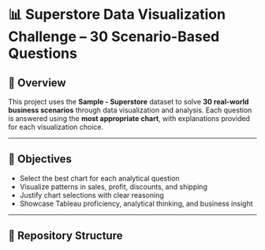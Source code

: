 # 📊 Superstore Data Visualization Challenge – 30 Scenario-Based Questions

## 📌 Overview
This project uses the **Sample - Superstore** dataset to solve **30 real-world business scenarios** through data visualization and analysis. Each question is answered using the **most appropriate chart**, with explanations provided for each visualization choice.

---

## 🎯 Objectives
- Select the best chart for each analytical question
- Visualize patterns in sales, profit, discounts, and shipping
- Justify chart selections with clear reasoning
- Showcase Tableau proficiency, analytical thinking, and business insight

---

## 📁 Repository Structure

